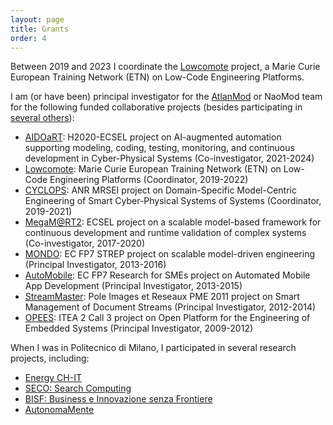 ```yaml
---
layout: page
title: Grants
order: 4
---
```


Between 2019 and 2023 I coordinate the [Lowcomote](https://www.lowcomote.eu/) project, a Marie Curie European Training Network (ETN) on Low-Code Engineering Platforms.

I am (or have been) principal investigator for the [AtlanMod](http://web.emn.fr/x-info/atlanmod/index.php?title=Main_Page) or NaoMod team for the following funded collaborative projects (besides participating in [several others](http://web.emn.fr/x-info/atlanmod/index.php?title=Projects)):

* [AIDOaRT](https://www.aidoart.eu/): H2020-ECSEL project on AI-augmented automation supporting modeling, coding, testing, monitoring, and continuous development in Cyber-Physical Systems (Co-investigator, 2021-2024)
* [Lowcomote](https://www.lowcomote.eu/): Marie Curie European Training Network (ETN) on Low-Code Engineering Platforms (Coordinator, 2019-2022)
* [CYCLOPS](http://massimotisi.github.io): ANR MRSEI project on Domain-Specific Model-Centric Engineering of Smart Cyber-Physical Systems of Systems (Coordinator, 2019-2021)
* [MegaM@RT2](https://megamart2-ecsel.eu/): ECSEL project on a scalable model-based framework for continuous development and runtime validation of complex systems (Co-investigator, 2017-2020)
* [MONDO](http://www.mondo-project.org/): EC FP7 STREP project on scalable model-driven engineering (Principal Investigator, 2013-2016)
* [AutoMobile](http://automobile.webratio.com/): EC FP7 Research for SMEs project on Automated Mobile App Development (Principal Investigator, 2013-2015)
* [StreamMaster](http://www.irccyn.ec-nantes.fr/fr/projets-ivc/projet-streammaster-ivc): Pole Images et Reseaux PME 2011 project on Smart Management of Document Streams (Principal Investigator, 2012-2014)
* [OPEES](https://itea3.org/project/opees.html): ITEA 2 Call 3 project on Open Platform for the Engineering of Embedded Systems (Principal Investigator, 2009-2012)

When I was in Politecnico di Milano, I participated in several research projects, including:

* [Energy CH-IT](http://www.fondazionepolitecnico.it/it/cosa-facciamo/progetti-di-innovazione/item/energy-ch-it-distretto-per-le-tecnologie-e-i-materiali-per-l-efficienza-energetica-dell-insubria)
* [SECO: Search Computing](https://cordis.europa.eu/project/rcn/88591/factsheet/en)
* [BISF: Business e Innovazione senza Frontiere](http://www.fondazionepolitecnico.it/it/cosa-facciamo/progetti-di-innovazione/item/bisf-business-e-innovazione-senza-frontiere)
* [AutonomaMente](http://autonomamente.como.polimi.it/index85f3.html?option=com_content&task=view&id=15&Itemid=16)